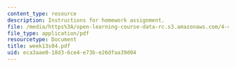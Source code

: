 ```yaml
---
content_type: resource
description: Instructions for homework assignment.
file: /media/https%3A/open-learning-course-data-rc.s3.amazonaws.com/4-411-building-technology-laboratory-spring-2004/eca3aae018d36ce4e73be26dfaa39d04_week13s04.pdf
file_type: application/pdf
resourcetype: Document
title: week13s04.pdf
uid: eca3aae0-18d3-6ce4-e73b-e26dfaa39d04
---
```

